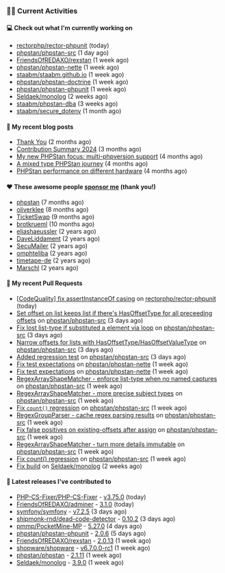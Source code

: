 ### 👨‍💻 Current Activities


#### 💻 Check out what I'm currently working on

- [rectorphp/rector-phpunit](https://github.com/rectorphp/rector-phpunit) (today)
- [phpstan/phpstan-src](https://github.com/phpstan/phpstan-src) (1 day ago)
- [FriendsOfREDAXO/rexstan](https://github.com/FriendsOfREDAXO/rexstan) (1 week ago)
- [phpstan/phpstan-nette](https://github.com/phpstan/phpstan-nette) (1 week ago)
- [staabm/staabm.github.io](https://github.com/staabm/staabm.github.io) (1 week ago)
- [phpstan/phpstan-doctrine](https://github.com/phpstan/phpstan-doctrine) (1 week ago)
- [phpstan/phpstan-phpunit](https://github.com/phpstan/phpstan-phpunit) (1 week ago)
- [Seldaek/monolog](https://github.com/Seldaek/monolog) (2 weeks ago)
- [staabm/phpstan-dba](https://github.com/staabm/phpstan-dba) (3 weeks ago)
- [staabm/secure_dotenv](https://github.com/staabm/secure_dotenv) (1 month ago)


#### 📜 My recent blog posts

- [Thank You](https://staabm.github.io/2025/01/24/thank-you.html) (2 months ago)
- [Contribution Summary 2024](https://staabm.github.io/2024/12/11/contribution-summary-2024.html) (3 months ago)
- [My new PHPStan focus: multi-phpversion support](https://staabm.github.io/2024/11/28/phpstan-php-version-in-scope.html) (4 months ago)
- [A mixed type PHPStan journey](https://staabm.github.io/2024/11/26/phpstan-mixed-types.html) (4 months ago)
- [PHPStan performance on different hardware](https://staabm.github.io/2024/11/17/phpstan-performance-on-different-hardware.html) (4 months ago)


#### ❤️ These awesome people [sponsor me](https://github.com/sponsors/staabm) (thank you!)

- [phpstan](https://github.com/phpstan) (7 months ago)
- [oliverklee](https://github.com/oliverklee) (8 months ago)
- [TicketSwap](https://github.com/TicketSwap) (9 months ago)
- [brotkrueml](https://github.com/brotkrueml) (10 months ago)
- [eliashaeussler](https://github.com/eliashaeussler) (2 years ago)
- [DaveLiddament](https://github.com/DaveLiddament) (2 years ago)
- [SecuMailer](https://github.com/SecuMailer) (2 years ago)
- [omphteliba](https://github.com/omphteliba) (2 years ago)
- [timetape-de](https://github.com/timetape-de) (2 years ago)
- [Marschl](https://github.com/Marschl) (2 years ago)


#### 🔨 My recent Pull Requests

- [[CodeQuality] fix assertInstanceOf casing](https://github.com/rectorphp/rector-phpunit/pull/471) on [rectorphp/rector-phpunit](https://github.com/rectorphp/rector-phpunit) (today)
- [Set offset on list keeps list if there&#39;s HasOffsetType for all preceeding offsets](https://github.com/phpstan/phpstan-src/pull/3909) on [phpstan/phpstan-src](https://github.com/phpstan/phpstan-src) (3 days ago)
- [Fix lost list-type if substituted a element via loop](https://github.com/phpstan/phpstan-src/pull/3908) on [phpstan/phpstan-src](https://github.com/phpstan/phpstan-src) (3 days ago)
- [Narrow offsets for lists with HasOffsetType/HasOffsetValueType](https://github.com/phpstan/phpstan-src/pull/3905) on [phpstan/phpstan-src](https://github.com/phpstan/phpstan-src) (3 days ago)
- [Added regression test](https://github.com/phpstan/phpstan-src/pull/3904) on [phpstan/phpstan-src](https://github.com/phpstan/phpstan-src) (3 days ago)
- [Fix test expectations](https://github.com/phpstan/phpstan-nette/pull/171) on [phpstan/phpstan-nette](https://github.com/phpstan/phpstan-nette) (1 week ago)
- [Fix test expectations](https://github.com/phpstan/phpstan-nette/pull/170) on [phpstan/phpstan-nette](https://github.com/phpstan/phpstan-nette) (1 week ago)
- [RegexArrayShapeMatcher - enforce list-type when no named captures](https://github.com/phpstan/phpstan-src/pull/3899) on [phpstan/phpstan-src](https://github.com/phpstan/phpstan-src) (1 week ago)
- [RegexArrayShapeMatcher - more precise subject types](https://github.com/phpstan/phpstan-src/pull/3897) on [phpstan/phpstan-src](https://github.com/phpstan/phpstan-src) (1 week ago)
- [Fix `count()` regression](https://github.com/phpstan/phpstan-src/pull/3895) on [phpstan/phpstan-src](https://github.com/phpstan/phpstan-src) (1 week ago)
- [RegexGroupParser - cache regex parsing results](https://github.com/phpstan/phpstan-src/pull/3894) on [phpstan/phpstan-src](https://github.com/phpstan/phpstan-src) (1 week ago)
- [Fix false positives on existing-offsets after assign](https://github.com/phpstan/phpstan-src/pull/3893) on [phpstan/phpstan-src](https://github.com/phpstan/phpstan-src) (1 week ago)
- [RegexArrayShapeMatcher - turn more details immutable](https://github.com/phpstan/phpstan-src/pull/3892) on [phpstan/phpstan-src](https://github.com/phpstan/phpstan-src) (1 week ago)
- [Fix count() regression](https://github.com/phpstan/phpstan-src/pull/3889) on [phpstan/phpstan-src](https://github.com/phpstan/phpstan-src) (1 week ago)
- [Fix build](https://github.com/Seldaek/monolog/pull/1954) on [Seldaek/monolog](https://github.com/Seldaek/monolog) (2 weeks ago)


#### 🔭 Latest releases I've contributed to

- [PHP-CS-Fixer/PHP-CS-Fixer](https://github.com/PHP-CS-Fixer/PHP-CS-Fixer) - [v3.75.0](https://github.com/PHP-CS-Fixer/PHP-CS-Fixer/releases/tag/v3.75.0) (today)
- [FriendsOfREDAXO/adminer](https://github.com/FriendsOfREDAXO/adminer) - [3.1.0](https://github.com/FriendsOfREDAXO/adminer/releases/tag/3.1.0) (today)
- [symfony/symfony](https://github.com/symfony/symfony) - [v7.2.5](https://github.com/symfony/symfony/releases/tag/v7.2.5) (3 days ago)
- [shipmonk-rnd/dead-code-detector](https://github.com/shipmonk-rnd/dead-code-detector) - [0.10.2](https://github.com/shipmonk-rnd/dead-code-detector/releases/tag/0.10.2) (3 days ago)
- [pmmp/PocketMine-MP](https://github.com/pmmp/PocketMine-MP) - [5.27.0](https://github.com/pmmp/PocketMine-MP/releases/tag/5.27.0) (4 days ago)
- [phpstan/phpstan-phpunit](https://github.com/phpstan/phpstan-phpunit) - [2.0.6](https://github.com/phpstan/phpstan-phpunit/releases/tag/2.0.6) (5 days ago)
- [FriendsOfREDAXO/rexstan](https://github.com/FriendsOfREDAXO/rexstan) - [2.0.13](https://github.com/FriendsOfREDAXO/rexstan/releases/tag/2.0.13) (1 week ago)
- [shopware/shopware](https://github.com/shopware/shopware) - [v6.7.0.0-rc1](https://github.com/shopware/shopware/releases/tag/v6.7.0.0-rc1) (1 week ago)
- [phpstan/phpstan](https://github.com/phpstan/phpstan) - [2.1.11](https://github.com/phpstan/phpstan/releases/tag/2.1.11) (1 week ago)
- [Seldaek/monolog](https://github.com/Seldaek/monolog) - [3.9.0](https://github.com/Seldaek/monolog/releases/tag/3.9.0) (1 week ago)
